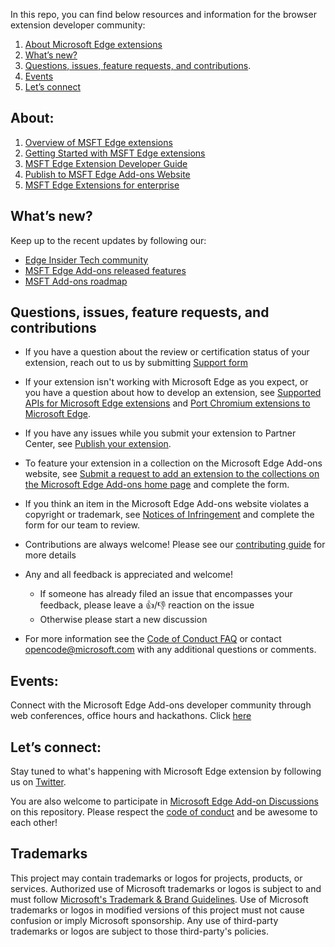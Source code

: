In this repo, you can find below resources and information for the browser extension developer community: 

1.	[About Microsoft Edge extensions](https://github.com/microsoft/MicrosoftEdge-Extensions/edit/main/README.md#about)
2.	[What’s new?](https://github.com/microsoft/MicrosoftEdge-Extensions/edit/main/README.md#whats-new)
3.	[Questions, issues, feature requests, and contributions](https://github.com/microsoft/MicrosoftEdge-Extensions/edit/main/README.md#questions-issues-feature-requests-and-contributions).
4.	[Events](https://github.com/microsoft/MicrosoftEdge-Extensions/edit/main/README.md#events)
5.	[Let’s connect](https://github.com/microsoft/MicrosoftEdge-Extensions/edit/main/README.md#lets-connect)  

## About:
1.	[Overview of MSFT Edge extensions](https://docs.microsoft.com/en-us/microsoft-edge/extensions-chromium/)
2.	[Getting Started with MSFT Edge extensions](https://docs.microsoft.com/en-us/microsoft-edge/extensions-chromium/getting-started/)
3.	[MSFT Edge Extension Developer Guide](https://docs.microsoft.com/en-us/microsoft-edge/extensions-chromium/developer-guide/api-support)
4.	[Publish to MSFT Edge Add-ons Website](https://docs.microsoft.com/en-us/microsoft-edge/extensions-chromium/publish/create-dev-account)
5.	[MSFT Edge Extensions for enterprise](https://docs.microsoft.com/en-us/microsoft-edge/extensions-chromium/enterprise/match-patterns)

## What’s new?

Keep up to the recent updates by following our:
  *   [Edge Insider Tech community](https://techcommunity.microsoft.com/t5/tag/MicrosoftEdgeAddons/tg-p/board-id/EdgeInsiderAnnouncements) 
  *   [MSFT Edge Add-ons released features](https://docs.microsoft.com/en-us/microsoft-edge/extensions-chromium/whats-new/released-features)
  *   [MSFT Add-ons roadmap](https://docs.microsoft.com/en-us/microsoft-edge/extensions-chromium/whats-new/roadmap)

## Questions, issues, feature requests, and contributions

* If you have a question about the review or certification status of your extension, reach out to us by submitting [Support form](https://support.microsoft.com/supportrequestform/e7a381be-9c9a-fafb-ed76-262bc93fd9e4)

* If your extension isn't working with Microsoft Edge as you expect, or you have a question about how to develop an extension, see [Supported APIs for Microsoft Edge extensions](https://docs.microsoft.com/en-us/microsoft-edge/extensions-chromium/developer-guide/api-support) and [Port Chromium extensions to Microsoft Edge](https://docs.microsoft.com/en-us/microsoft-edge/extensions-chromium/developer-guide/port-chrome-extension).

* If you have any issues while you submit your extension to Partner Center, see [Publish your extension](https://docs.microsoft.com/en-us/microsoft-edge/extensions-chromium/publish/publish-extension).

* To feature your extension in a collection on the Microsoft Edge Add-ons website, see [Submit a request to add an extension to the collections on the Microsoft Edge Add-ons home page](https://forms.office.com/Pages/ResponsePage.aspx?id=v4j5cvGGr0GRqy180BHbRw01UwyBfAxNna_1ZkP3X2VUN0lBSU1YMEU3VFY0VURRODEwSjgwU00yRy4u) and complete the form.

* If you think an item in the Microsoft Edge Add-ons website violates a copyright or trademark, see [Notices of Infringement](https://www.microsoft.com/info/Marketplace.html) and complete the form for our team to review.

* Contributions are always welcome! Please see our [contributing guide](https://cla.opensource.microsoft.com/) for more details
* Any and all feedback is appreciated and welcome!
   *  If someone has already filed an issue that encompasses your feedback, please leave a 👍/👎 reaction on the issue
   *  Otherwise please start a new discussion

* For more information see the [Code of Conduct FAQ](https://opensource.microsoft.com/codeofconduct/faq/) or
contact [opencode@microsoft.com](mailto:opencode@microsoft.com) with any additional questions or comments.

## Events:
Connect with the Microsoft Edge Add-ons developer community through web conferences, office hours and hackathons. Click [here](https://techcommunity.microsoft.com/t5/custom/page/page-id/community-live-events?category=MicrosoftEdgeInsider)

## Let’s connect:

Stay tuned to what's happening with Microsoft Edge extension by following us on [Twitter](https://twitter.com/MSEdgeDev).

You are also welcome to participate in [Microsoft Edge Add-on Discussions](https://github.com/microsoft/MicrosoftEdge-Extensions/discussions) on this repository. Please respect the [code of conduct](https://opensource.microsoft.com/codeofconduct/faq/) and be awesome to each other!



## Trademarks

This project may contain trademarks or logos for projects, products, or services. Authorized use of Microsoft 
trademarks or logos is subject to and must follow 
[Microsoft's Trademark & Brand Guidelines](https://www.microsoft.com/en-us/legal/intellectualproperty/trademarks/usage/general).
Use of Microsoft trademarks or logos in modified versions of this project must not cause confusion or imply Microsoft sponsorship.
Any use of third-party trademarks or logos are subject to those third-party's policies.

